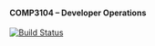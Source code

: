 #### COMP3104 – Developer Operations

[![Build Status](https://app.travis-ci.com/nahkos/COMP3104.svg?branch=main)](https://app.travis-ci.com/nahkos/COMP3104)